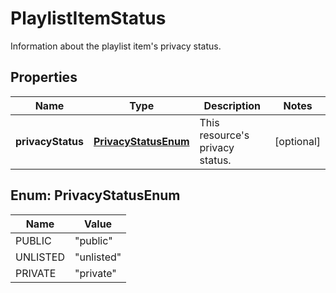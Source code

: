 

# PlaylistItemStatus

Information about the playlist item's privacy status.

## Properties

Name | Type | Description | Notes
------------ | ------------- | ------------- | -------------
**privacyStatus** | [**PrivacyStatusEnum**](#PrivacyStatusEnum) | This resource&#39;s privacy status. |  [optional]



## Enum: PrivacyStatusEnum

Name | Value
---- | -----
PUBLIC | &quot;public&quot;
UNLISTED | &quot;unlisted&quot;
PRIVATE | &quot;private&quot;



